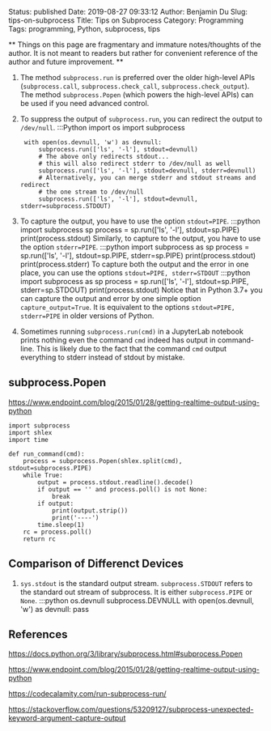 Status: published
Date: 2019-08-27 09:33:12
Author: Benjamin Du
Slug: tips-on-subprocess
Title: Tips on Subprocess
Category: Programming
Tags: programming, Python, subprocess, tips

**
Things on this page are fragmentary and immature notes/thoughts of the author.
It is not meant to readers but rather for convenient reference of the author and future improvement.
**

1. The method `subprocess.run` is preferred over the older high-level APIs 
    (`subprocess.call`, `subprocess.check_call`, `subprocess.check_output`).
    The method `subprocess.Popen` (which powers the high-level APIs) can be used if you need advanced control.

2. To suppress the output of `subprocess.run`,
    you can redirect the output to `/dev/null`.
        :::Python
        import os
        import subprocess

        with open(os.devnull, 'w') as devnull:
            subprocess.run(['ls', '-l'], stdout=devnull)
            # The above only redirects stdout...
            # this will also redirect stderr to /dev/null as well
            subprocess.run(['ls', '-l'], stdout=devnull, stderr=devnull)
            # Alternatively, you can merge stderr and stdout streams and redirect
            # the one stream to /dev/null
            subprocess.run(['ls', '-l'], stdout=devnull, stderr=subprocess.STDOUT)

3. To capture the output, you have to use the option `stdout=PIPE`.
        :::python
        import subprocess sp
        process = sp.run(['ls', '-l'], stdout=sp.PIPE)
        print(process.stdout)
    Similarly, to capture to the output, you have to use the option `stderr=PIPE`.
        :::python
        import subprocess as sp
        process = sp.run(['ls', '-l'], stdout=sp.PIPE, stderr=sp.PIPE)
        print(process.stdout)
        print(process.stderr)
    To capture both the output and the error in one place, you can use the options `stdout=PIPE, stderr=STDOUT`
        :::python
        import subprocess as sp
        process = sp.run(['ls', '-l'], stdout=sp.PIPE, stderr=sp.STDOUT)
        print(process.stdout)
    Notice that in Python 3.7+ you can capture the output and error by one simple option `capture_output=True`.
    It is equivalent to the options `stdout=PIPE, stderr=PIPE` in older versions of Python.

3. Sometimes running `subprocess.run(cmd)` in a JupyterLab notebook prints nothing even the command `cmd` indeed has output in command-line.
  This is likely due to the fact that the command `cmd` output everything to stderr instead of stdout by mistake.
  

## subprocess.Popen

https://www.endpoint.com/blog/2015/01/28/getting-realtime-output-using-python

```
import subprocess
import shlex
import time

def run_command(cmd):
    process = subprocess.Popen(shlex.split(cmd), stdout=subprocess.PIPE)
    while True:
        output = process.stdout.readline().decode()
        if output == '' and process.poll() is not None:
            break
        if output:
            print(output.strip())
            print('----')
        time.sleep(1)
    rc = process.poll()
    return rc
```

## Comparison of Differenct Devices

1. `sys.stdout` is the standard output stream.
  `subprocess.STDOUT` refers to the standard out stream of subprocess.
  It is either `subprocess.PIPE` or `None`.
    :::python
    os.devnull
    subprocess.DEVNULL
    with open(os.devnull, 'w') as devnull:
        pass


## References 

https://docs.python.org/3/library/subprocess.html#subprocess.Popen

https://www.endpoint.com/blog/2015/01/28/getting-realtime-output-using-python

https://codecalamity.com/run-subprocess-run/

https://stackoverflow.com/questions/53209127/subprocess-unexpected-keyword-argument-capture-output
